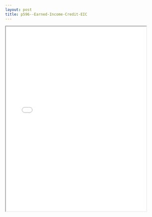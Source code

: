 ```yaml
---
layout: post
title: p596--Earned-Income-Credit-EIC
---
```


<div class="pdf-container">
<iframe src="/ea//_pdf-2-md/p596--Earned-Income-Credit-EIC.pdf" height="600" width="90%" allowFullScreen="true"></iframe>
</div>

